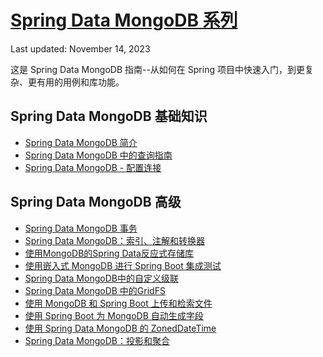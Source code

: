 # [Spring Data MongoDB 系列](https://www.baeldung.com/spring-data-mongodb-series)

Last updated: November 14, 2023

这是 Spring Data MongoDB 指南--从如何在 Spring 项目中快速入门，到更复杂、更有用的用例和库功能。

## Spring Data MongoDB 基础知识

- [Spring Data MongoDB 简介](/persistence-modules/spring-data-mongodb/spring-data-mongodb-tutorial_zh.md)
- [Spring Data MongoDB 中的查询指南](/persistence-modules/spring-data-mongodb/queries-in-spring-data-mongodb_zh.md)
- [Spring Data MongoDB - 配置连接](/persistence-modules/spring-boot-persistence-mongodb/spring-data-mongodb-connection_zh.md)

## Spring Data MongoDB 高级

- [Spring Data MongoDB 事务](/persistence-modules/spring-data-mongodb/spring-data-mongodb-transactions_zh.md)
- [Spring Data MongoDB：索引、注解和转换器](/persistence-modules/spring-data-mongodb/spring-data-mongodb-index-annotations-converter_zh.md)
- [使用MongoDB的Spring Data反应式存储库](/persistence-modules/spring-data-mongodb-reactive/spring-data-mongodb-reactive_zh.md)
- [使用嵌入式 MongoDB 进行 Spring Boot 集成测试](/persistence-modules/spring-boot-persistence-mongodb/spring-boot-embedded-mongodb_zh.md)
- [Spring Data MongoDB中的自定义级联](/persistence-modules/spring-data-mongodb/cascading-with-dbref-and-lifecycle-events-in-spring-data-mongodb_zh.md)
- [Spring Data MongoDB 中的GridFS](/persistence-modules/spring-boot-persistence-mongodb/spring-data-mongodb-gridfs_zh.md)
- [使用 MongoDB 和 Spring Boot 上传和检索文件](/persistence-modules/spring-boot-persistence-mongodb/spring-boot-mongodb-upload-file_zh.md)
- [使用 Spring Boot 为 MongoDB 自动生成字段](/persistence-modules/spring-boot-persistence-mongodb-3/spring-boot-mongodb-auto-generated-field_zh.md)
- [使用 Spring Data MongoDB 的 ZonedDateTime](/persistence-modules/spring-boot-persistence-mongodb-4/spring-data-mongodb-zoneddatetime_zh.md)
- [Spring Data MongoDB：投影和聚合](/persistence-modules/spring-data-mongodb/spring-data-mongodb-projections-aggregations_zh.md)
